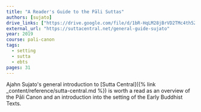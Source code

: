```yaml
---
title: "A Reader's Guide to the Pāli Suttas"
authors: [sujato]
drive_links: ["https://drive.google.com/file/d/1bR-HqLM28jBrVD2TMc4th5ZwDae-AJk4/view?usp=drivesdk"]
external_url: "https://suttacentral.net/general-guide-sujato"
year: 2019
course: pali-canon
tags:
  - setting
  - sutta
  - ebts
pages: 31
---
```


Ajahn Sujato's general introduction to [Sutta Central]({% link _content/reference/sutta-central.md %}) is worth a read as an overview of the Pāli Canon and an introduction into the setting of the Early Buddhist Texts.

